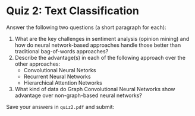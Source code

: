 # Quiz 2: Text Classification

Answer the following two questions (a short paragraph for each):

1. What are the key challenges in sentiment analysis (opinion mining) and how do neural network-based approaches handle those better than traditional bag-of-words approaches?
1. Describe the advantage(s) in each of the following approach over the other approaches:
   * Convolutional Neural Netorks
   * Recurrent Neural Networks
   * Hierarchical Attention Networks
1. What kind of data do Graph Convolutional Neural Networks show advantage over non-graph-based neural networks?

Save your answers in `quiz2.pdf` and submit: 

